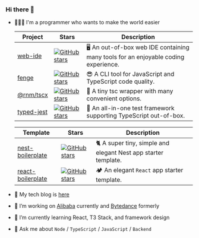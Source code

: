 ### Hi there 👋

- 👨🏻‍💻 I'm a programmer who wants to make the world easier

  |Project|Stars|Description|
  |----|----|----|
  |[web-ide](https://github.com/zanminkian/web-ide)|[![GitHub stars](https://img.shields.io/github/stars/zanminkian/web-ide.svg)](https://github.com/zanminkian/web-ide)|🖥️ An out-of-box web IDE containing many tools for an enjoyable coding experience.|
  |[fenge](https://github.com/zanminkian/fenge)|[![GitHub stars](https://img.shields.io/github/stars/zanminkian/fenge.svg)](https://github.com/zanminkian/fenge)|😎 A CLI tool for JavaScript and TypeScript code quality.|
  |[@rnm/tscx](https://github.com/rnmjs/tscx)|[![GitHub stars](https://img.shields.io/github/stars/rnmjs/tscx.svg)](https://github.com/rnmjs/tscx)|🔧 A tiny tsc wrapper with many convenient options.|
  |[typed-jest](https://github.com/zanminkian/typed-jest)|[![GitHub stars](https://img.shields.io/github/stars/zanminkian/typed-jest.svg)](https://github.com/zanminkian/typed-jest)|🧪 An all-in-one test framework supporting TypeScript out-of-box.|

  |Template|Stars|Description|
  |----|----|----|
  |[nest-boilerplate](https://github.com/zanminkian/nest-boilerplate)|[![GitHub stars](https://img.shields.io/github/stars/zanminkian/nest-boilerplate.svg)](https://github.com/zanminkian/nest-boilerplate)|🐈 A super tiny, simple and elegant Nest app starter template.|
  |[react-boilerplate](https://github.com/zanminkian/react-boilerplate)|[![GitHub stars](https://img.shields.io/github/stars/zanminkian/react-boilerplate.svg)](https://github.com/zanminkian/react-boilerplate)|🏕 An elegant `React` app starter template.|
- 📖 My tech blog is [here](https://zanminkian.github.io)
- 🔭 I’m working on [Alibaba](https://github.com/alibaba) currently and [Bytedance](https://github.com/bytedance) formerly
- 🌱 I’m currently learning React, T3 Stack, and framework design
- 💬 Ask me about `Node` / `TypeScript` / `JavaScript` / `Backend` 
